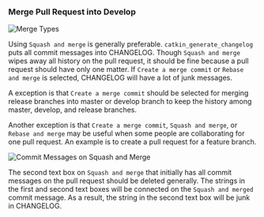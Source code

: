 
### Merge Pull Request into Develop

![Merge Types](https://github.com/CPFL/Autoware/wiki/images_Maintainer-Rule/merge-types.png)

Using `Squash and merge` is generally preferable. `catkin_generate_changelog` puts all commit messages into CHANGELOG. Though `Squash and merge` wipes away all history on the pull request, it should be fine because a pull request should have only one matter. If `Create a merge commit` or `Rebase and merge` is selected, CHANGELOG will have a lot of junk messages.

A exception is that `Create a merge commit` should be selected for merging release branches into master or develop branch to keep the history among master, develop, and release branches.

Another exception is that `Create a merge commit`, `Squash and merge`, or `Rebase and merge` may be useful when some people are collaborating for one pull request. An example is to create a pull request for a feature branch.

![Commit Messages on Squash and Merge](https://github.com/CPFL/Autoware/wiki/images_Maintainer-Rule/commit-messages.png)

The second text box on `Squash and merge` that initially has all commit messages on the pull request should be deleted generally.  The strings in the first and second text boxes will be connected on the `Squash and merged` commit message. As a result, the string in the second text box will be junk in CHANGELOG.